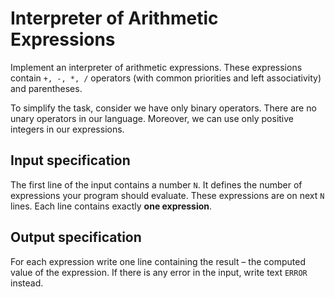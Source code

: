 ﻿# Interpreter of Arithmetic Expressions
Implement an interpreter of arithmetic expressions. These expressions contain `+, -, *, /` operators (with common priorities and left associativity) and parentheses.

To simplify the task, consider we have only binary operators. There are no unary operators in our language. Moreover, we can use only positive integers in our expressions.

## Input specification
The first line of the input contains a number `N`. It defines the number of expressions your program should evaluate. These expressions are on next `N` lines. Each line contains exactly **one expression**.

## Output specification
For each expression write one line containing the result – the computed value of the expression. If there is any error in the input, write text `ERROR` instead.